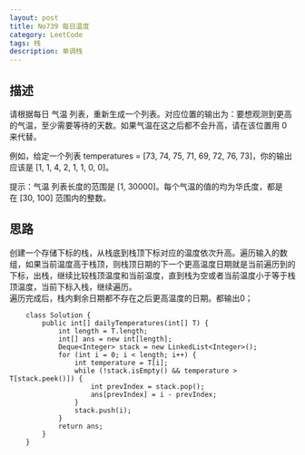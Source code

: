 ```yaml
---
layout: post
title: No739 每日温度
category: LeetCode
tags: 栈
description: 单调栈
---
```

## 描述
请根据每日 气温 列表，重新生成一个列表。对应位置的输出为：要想观测到更高的气温，至少需要等待的天数。如果气温在这之后都不会升高，请在该位置用 0 来代替。

例如，给定一个列表 temperatures = [73, 74, 75, 71, 69, 72, 76, 73]，你的输出应该是 [1, 1, 4, 2, 1, 1, 0, 0]。

提示：气温 列表长度的范围是 [1, 30000]。每个气温的值的均为华氏度，都是在 [30, 100] 范围内的整数。


## 思路

创建一个存储下标的栈，从栈底到栈顶下标对应的温度依次升高。遍历输入的数组，如果当前温度高于栈顶，则栈顶日期的下一个更高温度日期就是当前遍历到的下标，出栈，继续比较栈顶温度和当前温度，直到栈为空或者当前温度小于等于栈顶温度，当前下标入栈，继续遍历。    
遍历完成后，栈内剩余日期都不存在之后更高温度的日期。都输出0；

        class Solution {
            public int[] dailyTemperatures(int[] T) {
                int length = T.length;
                int[] ans = new int[length];
                Deque<Integer> stack = new LinkedList<Integer>();
                for (int i = 0; i < length; i++) {
                    int temperature = T[i];
                    while (!stack.isEmpty() && temperature > T[stack.peek()]) {
                        int prevIndex = stack.pop();
                        ans[prevIndex] = i - prevIndex;
                    }
                    stack.push(i);
                }
                return ans;
            }
        }
 

